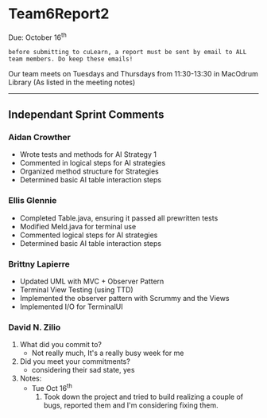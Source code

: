 # Team6Report2

Due: October 16<sup>th</sup>

    before submitting to cuLearn, a report must be sent by email to ALL team members. Do keep these emails!

Our team meets on Tuesdays and Thursdays from 11:30-13:30 in MacOdrum Library (As listed in the meeting notes)

---

## Independant Sprint Comments

### Aidan Crowther

* Wrote tests and methods for AI Strategy 1
* Commented in logical steps for AI strategies
* Organized method structure for Strategies
* Determined basic AI table interaction steps

### Ellis Glennie

* Completed Table.java, ensuring it passed all prewritten tests
* Modified Meld.java for terminal use
* Commented logical steps for AI strategies
* Determined basic AI table interaction steps

### Brittny Lapierre

* Updated UML with MVC + Observer Pattern 
* Terminal View Testing (using TTD)
* Implemented the observer pattern with Scrummy and the Views
* Implemented I/O for TerminalUI

### David N. Zilio

1. What did you commit to?
    * Not really much, It's a really busy week for me
2. Did you meet your commitments?
    * considering their sad state, yes
3. Notes:
    * Tue Oct 16<sup>th</sup>
      1. Took down the project and tried to build realizing a couple of bugs, reported them and I'm considering fixing them.